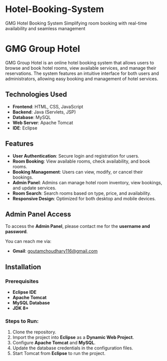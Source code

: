 # Hotel-Booking-System
GMG Hotel Booking System Simplifying room booking with real-time availability and seamless management 
# GMG Group Hotel

GMG Group Hotel is an online hotel booking system that allows users to browse and book hotel rooms, view available services, and manage their reservations. The system features an intuitive interface for both users and administrators, allowing easy booking and management of hotel services.

## Technologies Used
- **Frontend**: HTML, CSS, JavaScript
- **Backend**: Java (Servlets, JSP)
- **Database**: MySQL
- **Web Server**: Apache Tomcat
- **IDE**: Eclipse

## Features
- **User Authentication**: Secure login and registration for users.
- **Room Booking**: View available rooms, check availability, and book rooms.
- **Booking Management**: Users can view, modify, or cancel their bookings.
- **Admin Panel**: Admins can manage hotel room inventory, view bookings, and update services.
- **Room Search**: Search rooms based on type, price, and availability.
- **Responsive Design**: Optimized for both desktop and mobile devices.

## Admin Panel Access
To access the **Admin Panel**, please contact me for the **username and password**.

You can reach me via:
- **Gmail**: [goutamchoudhary116@gmail.com ](mailto:goutamchoudhary116@gmail.com)

## Installation

### Prerequisites
- **Eclipse IDE**
- **Apache Tomcat**
- **MySQL Database**
- **JDK 8+**

### Steps to Run:
1. Clone the repository.
2. Import the project into **Eclipse** as a **Dynamic Web Project**.
3. Configure **Apache Tomcat** and **MySQL**.
4. Update the database credentials in the configuration files.
5. Start Tomcat from **Eclipse** to run the project.
